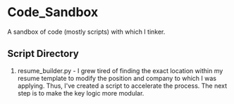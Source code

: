 # Code_Sandbox
A sandbox of code (mostly scripts) with which I tinker.
## Script Directory
1. resume_builder.py - I grew tired of finding the exact location within my resume template to modify the position and company to which I was applying. Thus, I've created a script to accelerate the process. The next step is to make the key logic more modular.
